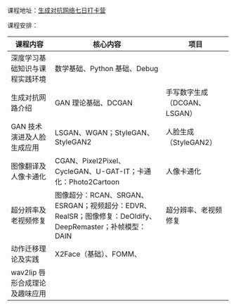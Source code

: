 课程地址：[生成对抗网络七日打卡营](https://aistudio.baidu.com/aistudio/education/group/info/16651)

课程安排：



| 课程内容                       | 核心内容                                                     | 项目                         |
| ------------------------------ | ------------------------------------------------------------ | ---------------------------- |
| 深度学习基础知识与课程实践环境 | 数学基础、Python 基础、Debug                                 |                              |
| 生成对抗网路介绍               | GAN 理论基础、DCGAN                                          | 手写数字生成（DCGAN、LSGAN） |
| GAN 技术演进及人脸生成应用     | LSGAN、WGAN；StyleGAN、StyleGAN2                             | 人脸生成（StyleGAN2）        |
| 图像翻译及人像卡通化           | CGAN、Pixel2Pixel、CycleGAN、U-GAT-IT；卡通化：Photo2Cartoon | 人像卡通化                   |
| 超分辨率及老视频修复           | 图像超分：RCAN、SRGAN、ESRGAN；视频超分：EDVR、RealSR；图像修复：DeOldify、DeepRemaster；补帧模型：DAIN | 超分辨率、老视频修复         |
| 动作迁移理论及实践             | X2Face（基础）、FOMM、                                       |                              |
| wav2lip 唇形合成理论及趣味应用 |                                                              |                              |


